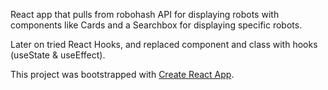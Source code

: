 React app that pulls from robohash API for displaying robots with components like Cards and a Searchbox for displaying specific robots.

Later on tried React Hooks, and replaced component and class with hooks (useState & useEffect).

This project was bootstrapped with [Create React App](https://github.com/facebook/create-react-app).


